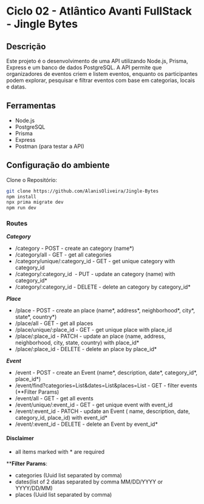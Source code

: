 # Ciclo 02 - Atlântico Avanti FullStack - Jingle Bytes

## Descrição

Este projeto é o desenvolvimento de uma API utilizando Node.js, Prisma, Express e um banco de dados PostgreSQL. A API permite que organizadores de eventos criem e listem eventos, enquanto os participantes podem explorar, pesquisar e filtrar eventos com base em categorias, locais e datas.

## Ferramentas

- Node.js
- PostgreSQL
- Prisma
- Express
- Postman (para testar a API)

## Configuração do ambiente

Clone o Repositório:

```bash
git clone https://github.com/AlanisOliveira/Jingle-Bytes
npm install
npx prima migrate dev
npm run dev
```

### Routes

***Category***

- /category - POST - create an category (name*)
- /category/all - GET - get all categories
- /category/unique/:category_id - GET - get unique category with category_id
- /category/:category_id  - PUT - update an category (name) with category_id*
- /category/:category_id - DELETE - delete an category by category_id*

***Place***

- /place - POST - create an place (name*, address*, neighborhood*, city*, state*, country*)
- /place/all - GET - get all places
- /place/unique/:place_id - GET - get unique place with place_id
- /place/:place_id - PATCH - update an place (name, address, neighborhood, city, state, country) with place_id*
- /place/:place_id - DELETE - delete an place by place_id*

***Event***

- /event - POST - create an Event (name*, description, date*, category_id*, place_id*)
- /event/find?categories=List<Uuid>&dates=List<DateTime>&places=List<Uuid> - GET - filter events (**Filter Params)
- /event/all - GET - get all events
- /event/unique/:event_id - GET - get unique event with event_id
- /event/:event_id - PATCH - update an Event ( name, description, date, category_id, place_id) with event_id*
- /event/:event_id - DELETE - delete an Event by event_id*

#### Disclaimer

- all items marked with * are required

****Filter Params**:

- categories (Uuid list separated by comma)
- dates(list of 2 datas separated by comma MM/DD/YYYY or YYYY/DD/MM)
- places (Uuid list separated by comma)